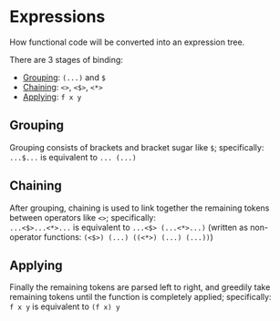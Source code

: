 # Expressions
How functional code will be converted into an expression tree.

There are 3 stages of binding:
- [Grouping](#grouping): `(...)` and `$`
- [Chaining](#chaining): `<>`, `<$>`, `<*>`
- [Applying](#applying): `f x y`

## Grouping
Grouping consists of brackets and bracket sugar like `$`; specifically: \
`...$...` is equivalent to `... (...)`

## Chaining
After grouping, chaining is used to link together the remaining tokens between operators like `<>`; specifically: \
`...<$>...<*>...` is equivalent to `...<$> (...<*>...)` (written as non-operator functions: `(<$>) (...) ((<*>) (...) (...))`)

## Applying
Finally the remaining tokens are parsed left to right, and greedily take remaining tokens until the function is completely applied; specifically: \
`f x y` is equivalent to `(f x) y`

